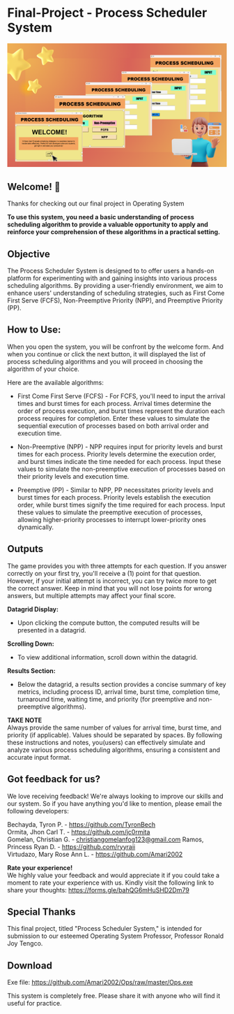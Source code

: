 # Final-Project - Process Scheduler System
![Design preview for the Frontpage section of Process Scheduler System](/image/Process_Scheduler_Preview.png)

## Welcome! 👋
Thanks for checking out our final project in Operating System

**To use this system, you need a basic understanding of process scheduling algorithm to provide a valuable opportunity to apply and reinforce your comprehension of these algorithms in a practical setting.**

## Objective 
The Process Scheduler System is designed to  to offer users a hands-on platform for experimenting with and gaining insights into various process scheduling algorithms. By providing a user-friendly environment, we aim to enhance users' understanding of scheduling strategies, such as First Come First Serve (FCFS), Non-Preemptive Priority (NPP), and Preemptive Priority (PP).

## How to Use:
When you open the system, you will be confront by the welcome form. And when you continue or click the next button, it will displayed the list of process scheduling algorithms and you will proceed in choosing the algorithm of your choice.

Here are the available algorithms:

- First Come First Serve (FCFS) - For FCFS, you'll need to input the arrival times and burst times for each process. Arrival times determine the order of process execution, and burst times represent the duration each process requires for completion. Enter these values to simulate the sequential execution of processes based on both arrival order and execution time.

- Non-Preemptive (NPP) - NPP requires input for priority levels and burst times for each process. Priority levels determine the execution order, and burst times indicate the time needed for each process. Input these values to simulate the non-preemptive execution of processes based on their priority levels and execution time.

- Preemptive (PP) - Similar to NPP, PP necessitates priority levels and burst times for each process. Priority levels establish the execution order, while burst times signify the time required for each process. Input these values to simulate the preemptive execution of processes, allowing higher-priority processes to interrupt lower-priority ones dynamically.

## Outputs
The game provides you with three attempts for each question. If you answer correctly on your first try, you'll receive a (1) point for that question. However, if your initial attempt is incorrect, you can try twice more to get the correct answer. Keep in mind that you will not lose points for wrong answers, but multiple attempts may affect your final score.

**Datagrid Display:**</br>
- Upon clicking the compute button, the computed results will be presented in a datagrid.

**Scrolling Down:** </br>
- To view additional information, scroll down within the datagrid.

**Results Section:** </br>
- Below the datagrid, a results section provides a concise summary of key metrics, including process ID, arrival time, burst time, completion time, turnaround time, waiting time, and priority (for preemptive and non-preemptive algorithms).


**TAKE NOTE** </br>
Always provide the same number of values for arrival time, burst time, and priority (if applicable). Values should be separated by spaces.
By following these instructions and notes, you(users) can effectively simulate and analyze various process scheduling algorithms, ensuring a consistent and accurate input format.

## Got feedback for us?
We love receiving feedback! We're always looking to improve our skills and our system. So if you have anything you'd like to mention, please email the following developers:




Bechayda, Tyron P. - https://github.com/TyronBech</br>
Ormita, Jhon Carl T. - https://github.com/jc0rmita</br>
Gomelan, Christian G. - christiangomelanfog123@gmail.com
Ramos, Princess Ryan D. - https://github.com/ryyraii</br>
Virtudazo, Mary Rose Ann L. - https://github.com/Amari2002</br>



**Rate your experience!**</br>
We highly value your feedback and would appreciate it if you could take a moment to rate your experience with us. Kindly visit the following link to share your thoughts: https://forms.gle/bahQG6mHuSHD2Dm79

## Special Thanks
This final project, titled "Process Scheduler System," is intended for submission to our esteemed Operating System Professor, Professor Ronald Joy Tengco. 


## Download
Exe file: https://github.com/Amari2002/Ops/raw/master/Ops.exe

This system is completely free. Please share it with anyone who will find it useful for practice.